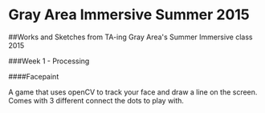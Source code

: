 # Gray Area Immersive Summer 2015
##Works and Sketches from TA-ing Gray Area's Summer Immersive class 2015

###Week 1 - Processing

####Facepaint

A game that uses openCV to track your face and draw a line on the screen. Comes with 3 different connect the dots to play with.
